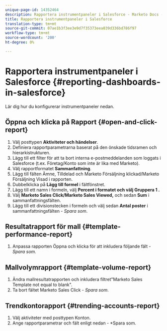 ```yaml
---
unique-page-id: 14352464
description: Rapportera instrumentpaneler i Salesforce - Marketo Docs - Produktdokumentation
title: Rapportera instrumentpaneler i Salesforce
translation-type: tm+mt
source-git-commit: 07ae1b3f3ee3e9d7f35373eea039d336bd786f97
workflow-type: tm+mt
source-wordcount: '200'
ht-degree: 0%

---
```



# Rapportera instrumentpaneler i Salesforce {#reporting-dashboards-in-salesforce}

Lär dig hur du konfigurerar instrumentpaneler nedan.

## Öppna och klicka på Rapport {#open-and-click-report}

1. Välj posttypen **Aktiviteter och händelser**.
1. Definiera rapportparametrarna baserat på den önskade tidsramen och hierarkistrukturen.
1. Lägg till ett filter för att ta bort interna e-postmeddelanden som loggats i Salesforce (t.ex. Företag/Konto som inte är lika med Marketo).
1. Välj rapportformatet **Sammanfattning**.
1. Lägg till fälten Ämne, Tilldelad och Marketo Försäljning klickad/Marketo Försäljning Visad i rapporten.
1. Dubbelklicka på **Lägg till formel** i fältfönstret.
1. Lägg till ett namn i formeln, välj **Percent **i formatet och välj** Gruppera 1 *.***
1. Välj **Marketo Sales Click/Marketo Sales Viewed,** och sedan **Sum** i sammanfattningsfälten.
1. Lägg till ett divisionstecken i formeln och välj sedan **Antal poster** i sammanfattningsfälten - *Spara som*.

## Resultatrapport för mall {#template-performance-report}

1. Anpassa rapporten Öppna och klicka för att inkludera följande fält - *Spara som.*

## Mallvolymrapport {#template-volume-report}

1. Ändra mallresultatrapporten och inkludera filtret&quot;Marketo Sales Template not equal to blank&quot;.
1. Ta bort fältet Marketo Sales Click - *Spara som*.

## Trendkontorapport {#trending-accounts-report}

1. Välj aktiviteter med posttypen Konton.
1. Ange rapportparametrar och fält enligt nedan - *Spara som.

